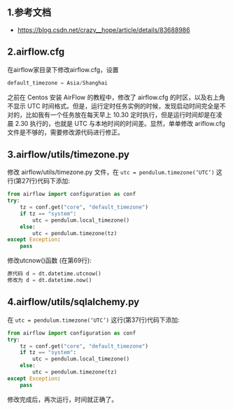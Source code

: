 ## 1.参考文档

- https://blog.csdn.net/crazy__hope/article/details/83688986

## 2.airflow.cfg

在airflow家目录下修改airflow.cfg，设置

```python
default_timezone = Asia/Shanghai

```

之前在 Centos 安装 AirFlow 的教程中，修改了 airflow.cfg 的时区，以及右上角不显示 UTC 时间格式。但是，运行定时任务实例的时候，发现启动时间完全是不对的，比如我有一个任务放在每天早上 10.30 定时执行，但是运行时间却是在凌晨 2.30 执行的，也就是 UTC 与本地时间的时间差。显然，单单修改 ariflow.cfg 文件是不够的，需要修改源代码进行修正。

## 3.airflow/utils/timezone.py

修改 airflow/utils/timezone.py 文件，在 `utc = pendulum.timezone(‘UTC’)` 这行(第27行)代码下添加:

```python
from airflow import configuration as conf
try:
	tz = conf.get("core", "default_timezone")
	if tz == "system":
		utc = pendulum.local_timezone()
	else:
		utc = pendulum.timezone(tz)
except Exception:
	pass
```

修改utcnow()函数 (在第69行):

```python
原代码 d = dt.datetime.utcnow() 
修改为 d = dt.datetime.now()
```

## 4.airflow/utils/sqlalchemy.py

在 `utc = pendulum.timezone(‘UTC’)` 这行(第37行)代码下添加:

```python
from airflow import configuration as conf
try:
	tz = conf.get("core", "default_timezone")
	if tz == "system":
		utc = pendulum.local_timezone()
	else:
		utc = pendulum.timezone(tz)
except Exception:
	pass
```

修改完成后，再次运行，时间就正确了。